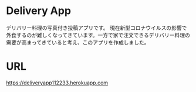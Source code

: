 # Delivery App
デリバリー料理の写真付き投稿アプリです。
現在新型コロナウイルスの影響で外食するのが難しくなってきています。一方で家で注文できるデリバリー料理の需要が高まってきていると考え、このアプリを作成しました。
# URL
https://deliveryapp112233.herokuapp.com
